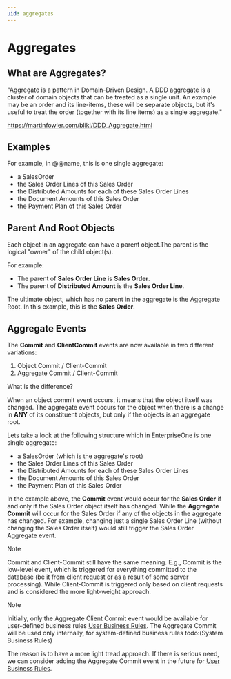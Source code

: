 ```yaml
---
uid: aggregates
---
```


# Aggregates

## What are Aggregates?

"Aggregate is a pattern in Domain-Driven Design. A DDD aggregate is a cluster of domain objects that can be treated as a single unit. An example may be an order and its line-items, these will be separate objects, but it's useful to treat the order (together with its line items) as a single aggregate."

https://martinfowler.com/bliki/DDD_Aggregate.html

## Examples

For example, in @@name, this is one single aggregate:

- a SalesOrder
- the Sales Order Lines of this Sales Order
- the Distributed Amounts for each of these Sales Order Lines
- the Document Amounts of this Sales Order
- the Payment Plan of this Sales Order

## Parent And Root Objects

Each object in an aggregate can have a parent object.The parent is the logical "owner" of the child object(s).

For example:

- The parent of **Sales Order Line** is **Sales Order**.
- The parent of **Distributed Amount** is the **Sales Order Line**.

The ultimate object, which has no parent in the aggregate is the Aggregate Root. In this example, this is the **Sales Order**.


## Aggregate Events

The **Commit** and **ClientCommit** events are now available in two different variations:

1. Object Commit / Client-Commit
1. Aggregate Commit / Client-Commit

What is the difference?

When an object commit event occurs, it means that the object itself was changed. The aggregate event occurs for the object when there is a change in **ANY** of its constituent objects, but only if the objects is an aggregate root.

Lets take a look at the following structure which in EnterpriseOne is one single aggregate:

- a SalesOrder (which is the aggregate's root)
- the Sales Order Lines of this Sales Order
- the Distributed Amounts for each of these Sales Order Lines
- the Document Amounts of this Sales Order
- the Payment Plan of this Sales Order

In the example above, the **Commit** event would occur for the **Sales Order** if and only if the Sales Order object itself has changed. While the **Aggregate Commit** will occur for the Sales Order if any of the objects in the aggregate has changed. For example, changing just a single Sales Order Line (without changing the Sales Order itself) would still trigger the Sales Order Aggregate event.

> [!NOTE] 
> Commit and Client-Commit still have the same meaning. E.g., Commit is the low-level event, which is triggered for everything committed to the database (be it from client request or as a result of some server processing). While Client-Commit is triggered only based on client requests and is considered the more light-weight approach.

> [!NOTE] 
>Initially, only the Aggregate Client Commit event would be available for user-defined business rules [User Business Rules](user-business-rules/overview.md). The Aggregate Commit will be used only internally, for system-defined business rules todo:(System Business Rules) 

The reason is to have a more light tread approach. If there is serious need, we can consider adding the Aggregate Commit event in the future for [User Business Rules](user-business-rules/overview.md).


